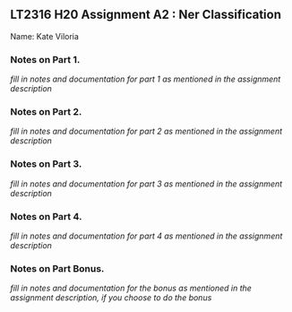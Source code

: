 ## LT2316 H20 Assignment A2 : Ner Classification

Name: Kate Viloria

### Notes on Part 1.

*fill in notes and documentation for part 1 as mentioned in the assignment description*

### Notes on Part 2.

*fill in notes and documentation for part 2 as mentioned in the assignment description*

### Notes on Part 3.

*fill in notes and documentation for part 3 as mentioned in the assignment description*

### Notes on Part 4.

*fill in notes and documentation for part 4 as mentioned in the assignment description*


### Notes on Part Bonus.

*fill in notes and documentation for the bonus as mentioned in the assignment description, if you choose to do the bonus*
